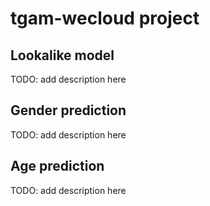 # tgam-wecloud project

## Lookalike model

TODO: add description here

## Gender prediction

TODO: add description here

## Age prediction

TODO: add description here
